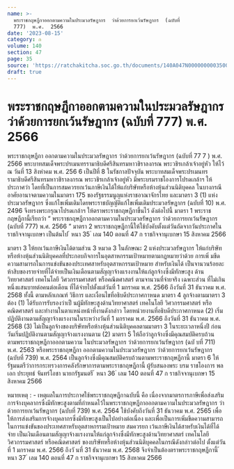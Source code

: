 ```yaml
---
name: >-
  พระราชกฤษฎีกาออกตามความในประมวลรัษฎากร  ว่าด้วยการยกเว้นรัษฎากร  (ฉบับที่ 
  777)  พ.ศ.  2566
date: '2023-08-15'
category: ก
volume: 140
section: 47
page: 35
source: 'https://ratchakitcha.soc.go.th/documents/140A047N0000000003500.pdf'
draft: true
---
```


# พระราชกฤษฎีกาออกตามความในประมวลรัษฎากร  ว่าด้วยการยกเว้นรัษฎากร  (ฉบับที่  777)  พ.ศ.  2566

พระราชกฤษฎีกา ออกตามความในประมวลรัษฎากร ว่าด้วยการยกเว้นรัษฎากร (ฉบับที่ 77 7 ) พ.ศ. 2566 พระบาทสมเด็จพระปรเมนทรรามาธิบดีศรีสินทรมหาวชิราลงกรณ พระวชิรเกล้าเจ้าอยู่หัว ให้ไว้ ณ วันที่ 13 สิงหำคม พ.ศ. 256 6 เป็นปีที่ 8 ในรัชกาลปัจจุบัน พระบาทสมเด็จพระปรเมนทรรามาธิบดีศรีสินทรมหาวชิราลงกรณ พระวชิรเกล้าเจ้าอยู่หัว มีพระบรมราชโองการโปรดเกล้าฯ ให้ประกาศว่า โดยที่เป็นการสมควรยกเว้นภาษีเงินได้ให้แก่บริษัทหรือห้างหุ้นส่วนนิติบุคคล ในบางกรณี อาศัยอานาจตามความในมาตรา 175 ของรัฐธรรมนูญแห่งราชอาณาจักรไทย และมาตรา 3 (1) แห่งประมวลรัษฎากร ซึ่งแก้ไขเพิ่มเติมโดยพระราชบัญญัติแก้ไขเพิ่มเติมประมวลรัษฎากร (ฉบับที่ 10) พ.ศ. 2496 จึงทรงพระกรุณาโปรดเกล้าฯ ให้ตราพระราชกฤษฎีกาขึ้นไว้ ดังต่อไปนี้ มาตรา 1 พระราชกฤษฎีกานี้เรียกว่า “ พระราชกฤษฎีกาออกตามความในประมวลรัษฎากร ว่าด้วยการยกเว้นรัษฎากร (ฉบับที่ 777) พ.ศ. 2566 ” มาตรา 2 พระราชกฤษฎีกานี้ให้ใช้บังคับตั้งแต่วันถัดจากวันประกาศในราชกิจจานุเบกษา เป็นต้นไป ้ หนา 35 ่ เลม 140 ตอนที่ 47 ก ราชกิจจานุเบกษา 15 สิงหาคม 2566

มาตรา 3 ให้ยกเว้นภาษีเงินได้ตามส่วน 3 หมวด 3 ในลักษณะ 2 แห่งประมวลรัษฎากร ให้แก่บริษัทหรือห้างหุ้นส่วนนิติบุคคลที่ประกอบกิจการในอุตสาหกรรมเป้าหมายตามกฎหมายว่าด้วย การเพิ่ มขีดความสามารถในการแข่งขันของประเทศสาหรับอุตสาหกรรมเป้าหมาย สำหรับเงินได้ เป็นจานวนร้อยละห้าสิบของรายจ่ายที่ได้จ่ายเป็นเงินเดือนตามสัญญาจ้างแรงงานให้แก่ลูกจ้างซึ่งมีทักษะสูง ด้านวิทยาศาสตร์ เทคโนโลยี วิศวกรรมศาสตร์ หรือคณิตศาสตร์ ตามจานวนที่จ่ายจริง เฉพาะส่วน ที่ไม่เกินหนึ่งแสนบาทต่อคนต่อเดือน ที่ได้จ่ายไปตั้งแต่วันที่ 1 มกราคม พ.ศ. 2566 ถึงวันที่ 31 ธันวาคม พ.ศ. 2568 ทั้งนี้ ตามหลักเกณฑ์ วิธีการ และเงื่อนไขที่อธิบดีประกาศกาหนด มาตรา 4 ลูกจ้างตามมาตรา 3 ต้อง (1) ได้รับการรับรองว่าเป็ นผู้มีทักษะสูงด้านวิทยาศาสตร์ เทคโนโลยี วิศวกรรมศาสตร์ หรือคณิตศาสตร์ และทำงานในตาแหน่งหน้าที่งานดังกล่าว โดยหน่วยงานที่อธิบดีประกาศกาหนด (2) เริ่มปฏิบัติงานตามสัญญาจ้างแรงงานในระหว่างวันที่ 1 มกราคม พ.ศ. 2566 ถึงวันที่ 31 ธันวาคม พ.ศ. 2568 (3) ไม่เป็นลูกจ้างของบริษัทหรือห้างหุ้นส่วนนิติบุคคลตามมาตรา 3 ในระยะเวลาหนึ่งปี ก่อนวันเริ่มปฏิบัติงานตามสัญญาจ้างแรงงานตาม (2) มาตรา 5 ให้ถือว่าลูกจ้างซึ่งมีคุณสมบัติครบถ้วนตามพระราชกฤษฎีกาออกตามความ ในประมวลรัษฎากร ว่าด้วยการยกเว้นรัษฎากร (ฉบั บที่ 711) พ.ศ. 2563 หรือพระราชกฤษฎีกา ออกตามความในประมวลรัษฎากร ว่าด้วยการยกเว้นรัษฎากร (ฉบับที่ 739) พ.ศ. 2564 เป็นลูกจ้างซึ่งมีคุณสมบัติครบถ้วนตามพระราชกฤษฎีกานี้ มาตรา 6 ให้รัฐมนตรีว่าการกระทรวงการคลังรักษาการตามพระราชกฤษฎีกานี้ ผู้รับสนองพระ บรม ราชโองการ พลเอก ประยุทธ์ จันทร์โอชา นายกรัฐมนตรี ้ หนา 36 ่ เลม 140 ตอนที่ 47 ก ราชกิจจานุเบกษา 15 สิงหาคม 2566

หมายเหตุ : - เหตุผลในการประกาศใช้พระราชกฤษฎีกาฉบับนี้ คือ เนื่องจากมาตรการภาษีเพื่อส่งเสริม การจ้างบุคลากรซึ่งมีทักษะสูงตามที่กำหนดไว้ในพระราชกฤษฎีกาออกตามความในประมวลรัษฎากร ว่าด้วยการยกเว้นรัษฎากร (ฉบับที่ 739) พ.ศ. 2564 ใช้บังคับถึงวันที่ 31 ธันวาคม พ.ศ. 2565 เพื่อให้การส่งเสริมการจ้างบุคลากรซึ่งมีทักษะสูงเป็นไปอย่างต่อเนื่อง และเพื่อเป็นการเพิ่มขีดความสามารถ ในการแข่งขันของประเทศสาหรับอุตสาหกรรมเป้าหมาย สมควรยก เว้นภาษีเงินได้สาหรับเงินได้ที่ได้จ่าย เป็นเงินเดือนตามสัญญาจ้างแรงงานให้แก่ลูกจ้างซึ่งมีทักษะสูงด้านวิทยาศาสตร์ เทคโนโลยี วิศวกรรมศาสตร์ หรือคณิตศาสตร์ ของบริษัทหรือห้างหุ้นส่วนนิติบุคคลในกรณีดังกล่าวต่อไป ตั้งแต่วันที่ 1 มกราคม พ.ศ. 2566 ถึงวั นที่ 31 ธันวาคม พ.ศ. 2568 จึงจำเป็นต้องตราพระราชกฤษฎีกานี้ ้ หนา 37 ่ เลม 140 ตอนที่ 47 ก ราชกิจจานุเบกษา 15 สิงหาคม 2566
